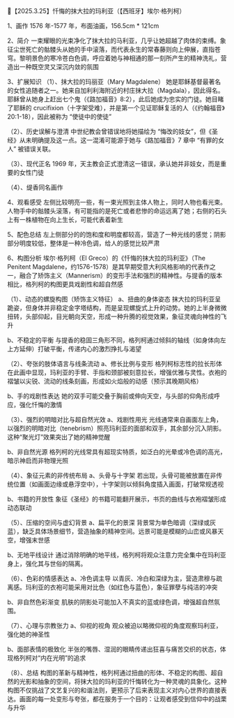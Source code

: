💯【2025.3.25】忏悔的抹大拉的玛利亚（【西班牙】埃尔·格列柯）

1、画作
1576 年-1577 年，布面油画，156.5cm * 121cm

2、简介
一束耀眼的光束净化了抹大拉的马利亚，几乎让她超越了肉体的束缚。象征尘世死亡的骷髅头从她的手中滚落，而代表永生的常春藤则向上伸展，直指苍穹。黎明景色的寒冷苍白色调，呼应着她与神相通的那一刻所产生的精神洗礼，营造出一种既空灵又深沉内敛的氛围

3、扩展知识
（1）、抹大拉的玛丽亚（Mary Magdalene）
她是耶稣基督最著名的女性追随者之一。她来自加利利海附近的村庄抹大拉（Magdala），因此得名。耶稣曾从她身上赶出七个鬼（《路加福音》8:2），此后她成为忠实的门徒。她目睹了耶稣的 crucifixion（十字架受难），并是第一个见证耶稣复活的人（《约翰福音》20:1-18），因此被称为 “使徒中的使徒”

（2）、历史误解与澄清
中世纪教会曾错误地将她描绘为 “悔改的妓女”，但《圣经》从未明确提及这一点。这一混淆可能源于她与《路加福音》7 章中 “有罪的女人” 被错误关联。

（3）、现代正名
1969 年，天主教会正式澄清这一错误，承认她并非妓女，而是重要的女性门徒

（4）、缇香同名画作

4、观看感受
左侧比较明亮一些，有一束光照到主体人物上，同时人物也看光束。人物手中的骷髅头滚落，有可能指的是死亡或者悲惨的命运远离了她；右侧的石头上有一株植物在向上生长，可能代表着新生

5、配色总结
左上侧部分的的饱和度和明度都较高，营造了一种光线的感觉；阴影部分明度较低，整体是一种冷色调，给人的感觉比较严肃

6、构图分析
埃尔·格列柯（El Greco）的《忏悔的抹大拉的玛利亚》（The Penitent Magdalene，约1576-1578）是其早期受意大利风格影响的代表作之一，融合了矫饰主义（Mannerism）的变形手法和强烈的精神性。与提香的版本相比，格列柯的构图更具戏剧性和超自然感

（1）、动态的螺旋构图（矫饰主义特征）
a、扭曲的身体姿态
抹大拉的玛利亚呈跪姿，但身体并非稳定金字塔结构，而是呈现螺旋式上升的动势。她的上半身微微扭转，头部仰起，目光朝向天空，形成一种升腾的视觉效果，象征灵魂向神性的飞升

b、不稳定的平衡
与提香的稳固三角形不同，格列柯通过倾斜的轴线（如身体向左上方延伸）打破平衡，传递内心的激烈挣扎与渴望

（2）、夸张的肢体语言与线条流动
a、修长比例与变形
格列柯标志性的拉长形体在此画中显现，玛利亚的手臂、手指和颈部被刻意拉长，增强优雅与灵性。衣袍的褶皱以尖锐、流动的线条刻画，形成如火焰般的动感（预示其晚期风格）

b、手的戏剧性表达
她的双手可能交叠于胸前或伸向天空，与头部的仰角形成呼应，强化忏悔的激情

（3）、强烈的明暗对比与超自然光效
a、戏剧性用光
光线通常来自画面左上角，以强烈的明暗对比（tenebrism）照亮玛利亚的面部和双手，其余部分沉入阴影。这种“聚光灯”效果突出了她的精神觉醒

b、非自然光源
格列柯的光线常具有超现实特质，如泛白的光晕或冷色调的高光，暗示神启而非物理光照

（4）、象征元素的非传统布局
a、头骨与十字架
若出现，头骨可能被放置在非传统位置（如画面边缘或悬浮空中），十字架则以倾斜角度插入画面，打破常规透视

b、书籍的开放性
象征《圣经》的书籍可能翻开展示，书页的曲线与衣袍褶皱形成动态联动

（5）、压缩的空间与虚幻背景
a、扁平化的景深
背景常为单色暗调（深绿或灰蓝），缺乏具体场景细节，营造抽象的精神空间。远景可能是模糊的山峦或风暴天空，增强末世感

b、无地平线设计
通过消除明确的地平线，格列柯将观众注意力完全集中在玛利亚身上，强化其与世俗的隔离。

（6）、色彩的情感表达
a、冷色调主导
以青灰、冷白和深绿为主，营造肃穆与疏离感。玛利亚的衣袍可能采用对比色（如红色与蓝色），象征罪孽与纯洁的冲突

b、非自然色彩渐变
肌肤的阴影处可能加入不真实的蓝或绿色调，增强超自然氛围。

（7）、心理与宗教张力
a、仰视的视角
观众被迫以略微仰视的角度观察玛利亚，强化她的神圣性

b、面部表情的极致化
半张的嘴唇、湿润的眼睛传递出狂喜与痛苦交织的状态，体现格列柯对“内在光明”的追求

（8）、总结
构图的革新与精神性，格列柯通过扭曲的形体、不稳定的构图、超自然的光影和抽象的空间，将抹大拉的玛利亚的忏悔转化为一种灵魂的具象化。这种构图不仅挑战了文艺复兴的和谐法则，更预示了后来表现主义对内心世界的直接表达。画面的每一处变形与夸张，都在服务于一个目的：让观者感受到信仰中的战栗与升华



